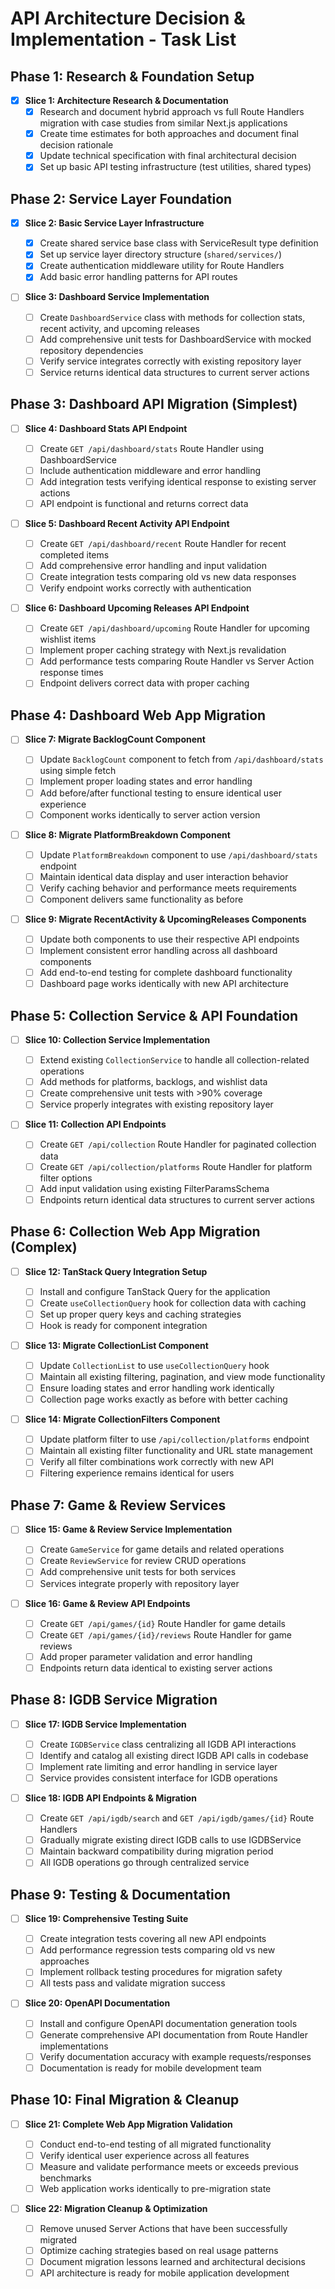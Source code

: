 # API Architecture Decision & Implementation - Task List

## **Phase 1: Research & Foundation Setup**

- [x] **Slice 1: Architecture Research & Documentation**
  - [x] Research and document hybrid approach vs full Route Handlers migration with case studies from similar Next.js applications
  - [x] Create time estimates for both approaches and document final decision rationale
  - [x] Update technical specification with final architectural decision
  - [x] Set up basic API testing infrastructure (test utilities, shared types)

## **Phase 2: Service Layer Foundation**

- [x] **Slice 2: Basic Service Layer Infrastructure**

  - [x] Create shared service base class with ServiceResult<T> type definition
  - [x] Set up service layer directory structure (`shared/services/`)
  - [x] Create authentication middleware utility for Route Handlers
  - [x] Add basic error handling patterns for API routes

- [ ] **Slice 3: Dashboard Service Implementation**
  - [ ] Create `DashboardService` class with methods for collection stats, recent activity, and upcoming releases
  - [ ] Add comprehensive unit tests for DashboardService with mocked repository dependencies
  - [ ] Verify service integrates correctly with existing repository layer
  - [ ] Service returns identical data structures to current server actions

## **Phase 3: Dashboard API Migration (Simplest)**

- [ ] **Slice 4: Dashboard Stats API Endpoint**

  - [ ] Create `GET /api/dashboard/stats` Route Handler using DashboardService
  - [ ] Include authentication middleware and error handling
  - [ ] Add integration tests verifying identical response to existing server actions
  - [ ] API endpoint is functional and returns correct data

- [ ] **Slice 5: Dashboard Recent Activity API Endpoint**

  - [ ] Create `GET /api/dashboard/recent` Route Handler for recent completed items
  - [ ] Add comprehensive error handling and input validation
  - [ ] Create integration tests comparing old vs new data responses
  - [ ] Verify endpoint works correctly with authentication

- [ ] **Slice 6: Dashboard Upcoming Releases API Endpoint**
  - [ ] Create `GET /api/dashboard/upcoming` Route Handler for upcoming wishlist items
  - [ ] Implement proper caching strategy with Next.js revalidation
  - [ ] Add performance tests comparing Route Handler vs Server Action response times
  - [ ] Endpoint delivers correct data with proper caching

## **Phase 4: Dashboard Web App Migration**

- [ ] **Slice 7: Migrate BacklogCount Component**

  - [ ] Update `BacklogCount` component to fetch from `/api/dashboard/stats` using simple fetch
  - [ ] Implement proper loading states and error handling
  - [ ] Add before/after functional testing to ensure identical user experience
  - [ ] Component works identically to server action version

- [ ] **Slice 8: Migrate PlatformBreakdown Component**

  - [ ] Update `PlatformBreakdown` component to use `/api/dashboard/stats` endpoint
  - [ ] Maintain identical data display and user interaction behavior
  - [ ] Verify caching behavior and performance meets requirements
  - [ ] Component delivers same functionality as before

- [ ] **Slice 9: Migrate RecentActivity & UpcomingReleases Components**
  - [ ] Update both components to use their respective API endpoints
  - [ ] Implement consistent error handling across all dashboard components
  - [ ] Add end-to-end testing for complete dashboard functionality
  - [ ] Dashboard page works identically with new API architecture

## **Phase 5: Collection Service & API Foundation**

- [ ] **Slice 10: Collection Service Implementation**

  - [ ] Extend existing `CollectionService` to handle all collection-related operations
  - [ ] Add methods for platforms, backlogs, and wishlist data
  - [ ] Create comprehensive unit tests with >90% coverage
  - [ ] Service properly integrates with existing repository layer

- [ ] **Slice 11: Collection API Endpoints**
  - [ ] Create `GET /api/collection` Route Handler for paginated collection data
  - [ ] Create `GET /api/collection/platforms` Route Handler for platform filter options
  - [ ] Add input validation using existing FilterParamsSchema
  - [ ] Endpoints return identical data structures to current server actions

## **Phase 6: Collection Web App Migration (Complex)**

- [ ] **Slice 12: TanStack Query Integration Setup**

  - [ ] Install and configure TanStack Query for the application
  - [ ] Create `useCollectionQuery` hook for collection data with caching
  - [ ] Set up proper query keys and caching strategies
  - [ ] Hook is ready for component integration

- [ ] **Slice 13: Migrate CollectionList Component**

  - [ ] Update `CollectionList` to use `useCollectionQuery` hook
  - [ ] Maintain all existing filtering, pagination, and view mode functionality
  - [ ] Ensure loading states and error handling work identically
  - [ ] Collection page works exactly as before with better caching

- [ ] **Slice 14: Migrate CollectionFilters Component**
  - [ ] Update platform filter to use `/api/collection/platforms` endpoint
  - [ ] Maintain all existing filter functionality and URL state management
  - [ ] Verify all filter combinations work correctly with new API
  - [ ] Filtering experience remains identical for users

## **Phase 7: Game & Review Services**

- [ ] **Slice 15: Game & Review Service Implementation**

  - [ ] Create `GameService` for game details and related operations
  - [ ] Create `ReviewService` for review CRUD operations
  - [ ] Add comprehensive unit tests for both services
  - [ ] Services integrate properly with repository layer

- [ ] **Slice 16: Game & Review API Endpoints**
  - [ ] Create `GET /api/games/{id}` Route Handler for game details
  - [ ] Create `GET /api/games/{id}/reviews` Route Handler for game reviews
  - [ ] Add proper parameter validation and error handling
  - [ ] Endpoints return data identical to existing server actions

## **Phase 8: IGDB Service Migration**

- [ ] **Slice 17: IGDB Service Implementation**

  - [ ] Create `IGDBService` class centralizing all IGDB API interactions
  - [ ] Identify and catalog all existing direct IGDB API calls in codebase
  - [ ] Implement rate limiting and error handling in service layer
  - [ ] Service provides consistent interface for IGDB operations

- [ ] **Slice 18: IGDB API Endpoints & Migration**
  - [ ] Create `GET /api/igdb/search` and `GET /api/igdb/games/{id}` Route Handlers
  - [ ] Gradually migrate existing direct IGDB calls to use IGDBService
  - [ ] Maintain backward compatibility during migration period
  - [ ] All IGDB operations go through centralized service

## **Phase 9: Testing & Documentation**

- [ ] **Slice 19: Comprehensive Testing Suite**

  - [ ] Create integration tests covering all new API endpoints
  - [ ] Add performance regression tests comparing old vs new approaches
  - [ ] Implement rollback testing procedures for migration safety
  - [ ] All tests pass and validate migration success

- [ ] **Slice 20: OpenAPI Documentation**
  - [ ] Install and configure OpenAPI documentation generation tools
  - [ ] Generate comprehensive API documentation from Route Handler implementations
  - [ ] Verify documentation accuracy with example requests/responses
  - [ ] Documentation is ready for mobile development team

## **Phase 10: Final Migration & Cleanup**

- [ ] **Slice 21: Complete Web App Migration Validation**

  - [ ] Conduct end-to-end testing of all migrated functionality
  - [ ] Verify identical user experience across all features
  - [ ] Measure and validate performance meets or exceeds previous benchmarks
  - [ ] Web application works identically to pre-migration state

- [ ] **Slice 22: Migration Cleanup & Optimization**
  - [ ] Remove unused Server Actions that have been successfully migrated
  - [ ] Optimize caching strategies based on real usage patterns
  - [ ] Document migration lessons learned and architectural decisions
  - [ ] API architecture is ready for mobile application development
